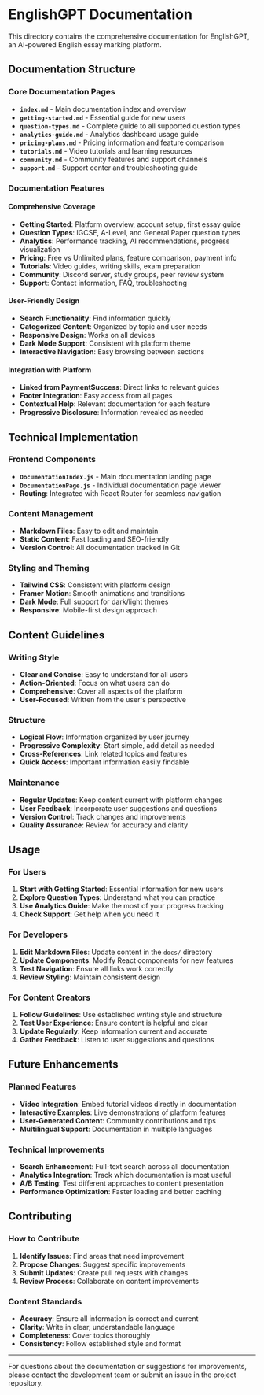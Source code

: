 # EnglishGPT Documentation

This directory contains the comprehensive documentation for EnglishGPT, an AI-powered English essay marking platform.

## Documentation Structure

### Core Documentation Pages

- **`index.md`** - Main documentation index and overview
- **`getting-started.md`** - Essential guide for new users
- **`question-types.md`** - Complete guide to all supported question types
- **`analytics-guide.md`** - Analytics dashboard usage guide
- **`pricing-plans.md`** - Pricing information and feature comparison
- **`tutorials.md`** - Video tutorials and learning resources
- **`community.md`** - Community features and support channels
- **`support.md`** - Support center and troubleshooting guide

### Documentation Features

#### Comprehensive Coverage
- **Getting Started**: Platform overview, account setup, first essay guide
- **Question Types**: IGCSE, A-Level, and General Paper question types
- **Analytics**: Performance tracking, AI recommendations, progress visualization
- **Pricing**: Free vs Unlimited plans, feature comparison, payment info
- **Tutorials**: Video guides, writing skills, exam preparation
- **Community**: Discord server, study groups, peer review system
- **Support**: Contact information, FAQ, troubleshooting

#### User-Friendly Design
- **Search Functionality**: Find information quickly
- **Categorized Content**: Organized by topic and user needs
- **Responsive Design**: Works on all devices
- **Dark Mode Support**: Consistent with platform theme
- **Interactive Navigation**: Easy browsing between sections

#### Integration with Platform
- **Linked from PaymentSuccess**: Direct links to relevant guides
- **Footer Integration**: Easy access from all pages
- **Contextual Help**: Relevant documentation for each feature
- **Progressive Disclosure**: Information revealed as needed

## Technical Implementation

### Frontend Components
- **`DocumentationIndex.js`** - Main documentation landing page
- **`DocumentationPage.js`** - Individual documentation page viewer
- **Routing**: Integrated with React Router for seamless navigation

### Content Management
- **Markdown Files**: Easy to edit and maintain
- **Static Content**: Fast loading and SEO-friendly
- **Version Control**: All documentation tracked in Git

### Styling and Theming
- **Tailwind CSS**: Consistent with platform design
- **Framer Motion**: Smooth animations and transitions
- **Dark Mode**: Full support for dark/light themes
- **Responsive**: Mobile-first design approach

## Content Guidelines

### Writing Style
- **Clear and Concise**: Easy to understand for all users
- **Action-Oriented**: Focus on what users can do
- **Comprehensive**: Cover all aspects of the platform
- **User-Focused**: Written from the user's perspective

### Structure
- **Logical Flow**: Information organized by user journey
- **Progressive Complexity**: Start simple, add detail as needed
- **Cross-References**: Link related topics and features
- **Quick Access**: Important information easily findable

### Maintenance
- **Regular Updates**: Keep content current with platform changes
- **User Feedback**: Incorporate user suggestions and questions
- **Version Control**: Track changes and improvements
- **Quality Assurance**: Review for accuracy and clarity

## Usage

### For Users
1. **Start with Getting Started**: Essential information for new users
2. **Explore Question Types**: Understand what you can practice
3. **Use Analytics Guide**: Make the most of your progress tracking
4. **Check Support**: Get help when you need it

### For Developers
1. **Edit Markdown Files**: Update content in the `docs/` directory
2. **Update Components**: Modify React components for new features
3. **Test Navigation**: Ensure all links work correctly
4. **Review Styling**: Maintain consistent design

### For Content Creators
1. **Follow Guidelines**: Use established writing style and structure
2. **Test User Experience**: Ensure content is helpful and clear
3. **Update Regularly**: Keep information current and accurate
4. **Gather Feedback**: Listen to user suggestions and questions

## Future Enhancements

### Planned Features
- **Video Integration**: Embed tutorial videos directly in documentation
- **Interactive Examples**: Live demonstrations of platform features
- **User-Generated Content**: Community contributions and tips
- **Multilingual Support**: Documentation in multiple languages

### Technical Improvements
- **Search Enhancement**: Full-text search across all documentation
- **Analytics Integration**: Track which documentation is most useful
- **A/B Testing**: Test different approaches to content presentation
- **Performance Optimization**: Faster loading and better caching

## Contributing

### How to Contribute
1. **Identify Issues**: Find areas that need improvement
2. **Propose Changes**: Suggest specific improvements
3. **Submit Updates**: Create pull requests with changes
4. **Review Process**: Collaborate on content improvements

### Content Standards
- **Accuracy**: Ensure all information is correct and current
- **Clarity**: Write in clear, understandable language
- **Completeness**: Cover topics thoroughly
- **Consistency**: Follow established style and format

---

For questions about the documentation or suggestions for improvements, please contact the development team or submit an issue in the project repository.
